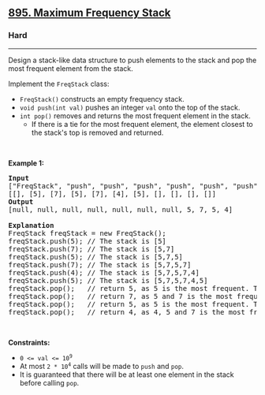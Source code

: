 <h2><a href="https://leetcode.com/problems/maximum-frequency-stack/">895. Maximum Frequency Stack</a></h2><h3>Hard</h3><hr><div style="user-select: auto;"><p style="user-select: auto;">Design a stack-like data structure to push elements to the stack and pop the most frequent element from the stack.</p>

<p style="user-select: auto;">Implement the <code style="user-select: auto;">FreqStack</code> class:</p>

<ul style="user-select: auto;">
	<li style="user-select: auto;"><code style="user-select: auto;">FreqStack()</code> constructs an empty frequency stack.</li>
	<li style="user-select: auto;"><code style="user-select: auto;">void push(int val)</code> pushes an integer <code style="user-select: auto;">val</code> onto the top of the stack.</li>
	<li style="user-select: auto;"><code style="user-select: auto;">int pop()</code> removes and returns the most frequent element in the stack.
	<ul style="user-select: auto;">
		<li style="user-select: auto;">If there is a tie for the most frequent element, the element closest to the stack's top is removed and returned.</li>
	</ul>
	</li>
</ul>

<p style="user-select: auto;">&nbsp;</p>
<p style="user-select: auto;"><strong class="example" style="user-select: auto;">Example 1:</strong></p>

<pre style="user-select: auto;"><strong style="user-select: auto;">Input</strong>
["FreqStack", "push", "push", "push", "push", "push", "push", "pop", "pop", "pop", "pop"]
[[], [5], [7], [5], [7], [4], [5], [], [], [], []]
<strong style="user-select: auto;">Output</strong>
[null, null, null, null, null, null, null, 5, 7, 5, 4]

<strong style="user-select: auto;">Explanation</strong>
FreqStack freqStack = new FreqStack();
freqStack.push(5); // The stack is [5]
freqStack.push(7); // The stack is [5,7]
freqStack.push(5); // The stack is [5,7,5]
freqStack.push(7); // The stack is [5,7,5,7]
freqStack.push(4); // The stack is [5,7,5,7,4]
freqStack.push(5); // The stack is [5,7,5,7,4,5]
freqStack.pop();   // return 5, as 5 is the most frequent. The stack becomes [5,7,5,7,4].
freqStack.pop();   // return 7, as 5 and 7 is the most frequent, but 7 is closest to the top. The stack becomes [5,7,5,4].
freqStack.pop();   // return 5, as 5 is the most frequent. The stack becomes [5,7,4].
freqStack.pop();   // return 4, as 4, 5 and 7 is the most frequent, but 4 is closest to the top. The stack becomes [5,7].
</pre>

<p style="user-select: auto;">&nbsp;</p>
<p style="user-select: auto;"><strong style="user-select: auto;">Constraints:</strong></p>

<ul style="user-select: auto;">
	<li style="user-select: auto;"><code style="user-select: auto;">0 &lt;= val &lt;= 10<sup style="user-select: auto;">9</sup></code></li>
	<li style="user-select: auto;">At most <code style="user-select: auto;">2 * 10<sup style="user-select: auto;">4</sup></code> calls will be made to <code style="user-select: auto;">push</code> and <code style="user-select: auto;">pop</code>.</li>
	<li style="user-select: auto;">It is guaranteed that there will be at least one element in the stack before calling <code style="user-select: auto;">pop</code>.</li>
</ul>
</div>